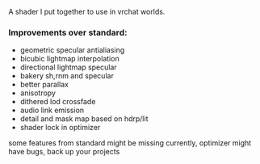 A shader I put together to use in vrchat worlds.

### Improvements over standard:

- geometric specular antialiasing
- bicubic lightmap interpolation
- directional lightmap specular
- bakery sh,rnm and specular
- better parallax
- anisotropy
- dithered lod crossfade
- audio link emission
- detail and mask map based on hdrp/lit
- shader lock in optimizer


some features from standard might be missing currently, 
optimizer might have bugs, back up your projects

